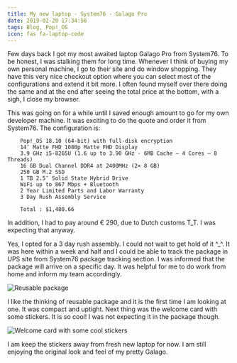 ```yaml
---
title: My new laptop - System76 - Galago Pro
date: 2019-02-20 17:34:56
tags: Blog, Pop!_OS
icon: fas fa-laptop-code
---
```


Few days back I got my most awaited laptop Galago Pro from System76. To be honest, I was stalking them for long time. Whenever I think of buying my own personal machine, I go to their site and do window shopping. They have this very nice checkout option where you can select most of the configurations and extend it bit more. I often found myself over there doing the same and at the end after seeing the total price at the bottom, with a sigh, I close my browser.

This was going on for a while until I saved enough amount to go for my own developer machine. It was exciting to do the quote and order it from System76. The configuration is:

```
    Pop!_OS 18.10 (64-bit) with full-disk encryption 	
    14″ Matte FHD 1080p Matte FHD Display 	
    3.9 GHz i5-8265U (1.6 up to 3.90 GHz - 6MB Cache – 4 Cores – 8 Threads) 	
    16 GB Dual Channel DDR4 at 2400MHz (2× 8 GB)
    250 GB M.2 SSD
    1 TB 2.5″ Solid State Hybrid Drive
    WiFi up to 867 Mbps + Bluetooth 	
    2 Year Limited Parts and Labor Warranty
    3 Day Rush Assembly Service

    Total : $1,480.66
```
In addition, I had to pay around &euro; 290, due to Dutch customs T_T. I was expecting that anyway.

Yes, I opted for a 3 day rush assembly. I could not wait to get hold of it ^_^. It was here within a week and half and I could be able to track the package in UPS site from System76 package tracking section. I was informed that the package will arrive on a specific day. It was helpful for me to do work from home and inform my team accordingly.

![Reusable package](system_76_reusable_package.jpg)

I like the thinking of reusable package and it is the first time I am looking at one. It was compact and uptight. Next thing was the welcome card with some stickers. It is so cool! I was not expecting it in the package though.

![Welcome card with some cool stickers](system_76_gift_card.jpg)

I am keep the stickers away from fresh new laptop for now. I am still enjoying the original look and feel of my pretty Galago.